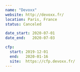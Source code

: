 ```yaml
---
name: "Devoxx"
website: http://devoxx.fr/
location: Paris, France
status: Canceled

date_start: 2020-07-01
date_end:   2020-07-03

cfp:
  start: 2019-12-01
  end:   2020-01-16
  site:  https://cfp.devoxx.fr/
---
```

